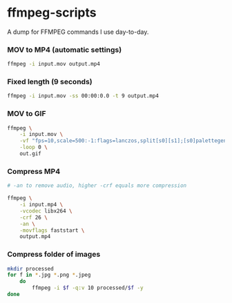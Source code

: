 # ffmpeg-scripts

A dump for FFMPEG commands I use day-to-day.

### MOV to MP4 (automatic settings)
```bash
ffmpeg -i input.mov output.mp4
```


### Fixed length (9 seconds)
```bash
ffmpeg -i input.mov -ss 00:00:0.0 -t 9 output.mp4
```

### MOV to GIF
```bash
ffmpeg \
    -i input.mov \
    -vf "fps=10,scale=500:-1:flags=lanczos,split[s0][s1];[s0]palettegen[p];[s1][p]paletteuse" \
    -loop 0 \
    out.gif
```

### Compress MP4
```bash
# -an to remove audio, higher -crf equals more compression

ffmpeg \
    -i input.mp4 \
    -vcodec libx264 \
    -crf 26 \
    -an \
    -movflags faststart \
    output.mp4
```

### Compress folder of images
```bash
mkdir processed
for f in *.jpg *.png *.jpeg
    do
        ffmpeg -i $f -q:v 10 processed/$f -y
done
```
